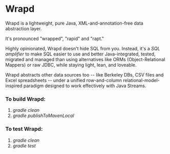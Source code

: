 Wrapd
=====

Wrapd is a lightweight, pure Java, XML-and-annotation-free data 
abstraction layer. 

It's pronounced "wrapped", "rapid" and "rapt."

Highly opinionated, Wrapd doesn't hide SQL from you. Instead, it's 
a *SQL amplifier* to make SQL easier to use and better 
Java-integrated, tested, migrated and managed than using 
alternatives like ORMs (Object-Relational Mappers) or raw JDBC,
while staying light, lean, and loveable.

Wrapd abstracts other data sources too -- like Berkeley DBs, CSV
files and Excel spreadsheets -- under a unified row-and-column
relational-model-inspired paradigm designed to work 
effectively with Java Streams.

### To build Wrapd: ###

1.   _gradle clean_
2.   _gradle publishToMavenLocal_

### To test Wrapd: ###

1.   _gradle clean_
2.   _gradle test_
